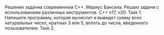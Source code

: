 Решение задачна современном C++.
Мариус Бансила.
Решаю задачи с использованеим различных инструментов.
C++ v17, v20.
Task 1. Напишите программу, которая вычислит и выведет сумму всех натуральных чисел, кратных 3 или 5, вплоть до числа, введенного пользователем.
Task 2. 
